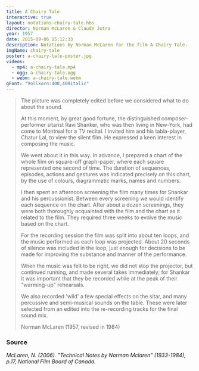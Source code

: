 ```yaml
---
title: A Chairy Tale
interactive: true
layout: notations-chairy-tale.hbs
director: Norman McLaren & Claude Jutra
year: 1957
date: 2015-09-06 15:12:33
description: Notations by Norman McLaren for the film A Chairy Tale.
imgName: chairy-tale
poster: a-chairy-tale-poster.jpg
videos:
  - mp4: a-chairy-tale.mp4
  - ogg: a-chairy-tale.ogg
  - webm: a-chairy-tale.webm
gFont: "Vollkorn:400,400italic"
---
```

> The picture was completely edited before we considered what to do about the sound. 
>
> At this moment, by great good fortune, the distinguished composer-performer sitarist Ravi Shanker, who was then living in New-York, had come to Montreal for a TV recital. I invited him and his tabla-player, Chatur Lal, to view the silent film. He expressed a keen interest in composing the music. 
>
> We went about it in this way. In advance, I prepared a chart of the whole film on square-off graph-paper, where each square represented one second of time. The duration of sequences, episodes, actions and gestures was indicated precisely on this chart, by the use of colours, diagrammatic marks, names and numbers. 
>
> I then spent an afternoon screening the film many times for Shankar and his percussionist. Between every screening we would identify each sequence on the chart. After about a dozen screenings, they were both thoroughly acquainted with the film and the chart as it related to the film. They required three weeks to evolve the music based on the chart. 
>
> For the recording session the film was split into about ten loops, and the music performed as each loop was projected. About 20 seconds of silence was included in the loop, just enough for decisions to be made for improving the substance and manner of the performance. 
>
> When the music was felt to be right, we did not stop the projector, but continued running, and made several takes immediately; for Shankar it was important that they be recorded while at the peak of their "warming-up" rehearsals. 
>
> We also recorded 'wild' a few special effects on the sitar, and many percussive and semi-musical sounds on the table. These were later selected from an edited into the re-recording tracks for the final sound mix. 
>
> Norman McLaren (1957, revised in 1984) 

### Source
<cite>McLaren, N. (2006). "Technical Notes by Norman Mclaren" (1933-1984), p.17, National Film Board of Canada.</cite>